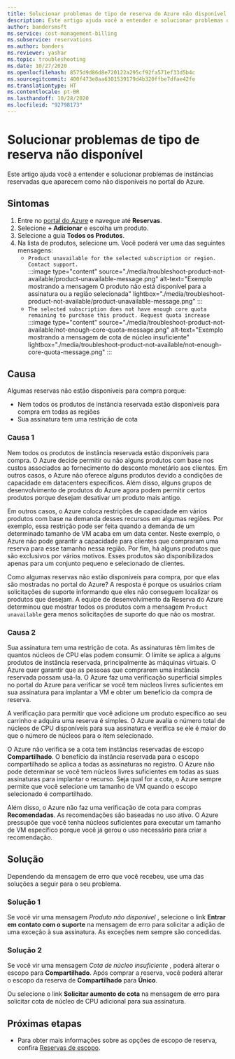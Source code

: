```yaml
---
title: Solucionar problemas de tipo de reserva do Azure não disponível
description: Este artigo ajuda você a entender e solucionar problemas de instâncias reservadas que aparecem como não disponíveis no portal do Azure.
author: bandersmsft
ms.service: cost-management-billing
ms.subservice: reservations
ms.author: banders
ms.reviewer: yashar
ms.topic: troubleshooting
ms.date: 10/27/2020
ms.openlocfilehash: 8575d9d86d8e720122a295cf92fa571ef33d5b4c
ms.sourcegitcommit: 400f473e8aa6301539179d4b320ffbe7dfae42fe
ms.translationtype: HT
ms.contentlocale: pt-BR
ms.lasthandoff: 10/28/2020
ms.locfileid: "92798173"
---
```

# <a name="troubleshoot-reservation-type-not-available"></a>Solucionar problemas de tipo de reserva não disponível

Este artigo ajuda você a entender e solucionar problemas de instâncias reservadas que aparecem como não disponíveis no portal do Azure.

## <a name="symptoms"></a>Sintomas

1. Entre no [portal do Azure](https://portal.azure.com/) e navegue até **Reservas**.
2. Selecione **+ Adicionar** e escolha um produto.
3. Selecione a guia **Todos os Produtos**.
4. Na lista de produtos, selecione um. Você poderá ver uma das seguintes mensagens:
    - `Product unavailable for the selected subscription or region. Contact support.`  
        :::image type="content" source="./media/troubleshoot-product-not-available/product-unavailable-message.png" alt-text="Exemplo mostrando a mensagem O produto não está disponível para a assinatura ou a região selecionada" lightbox="./media/troubleshoot-product-not-available/product-unavailable-message.png" :::
    - `The selected subscription does not have enough core quota remaining to purchase this product. Request quota increase`  
        :::image type="content" source="./media/troubleshoot-product-not-available/not-enough-core-quota-message.png" alt-text="Exemplo mostrando a mensagem de cota de núcleo insuficiente" lightbox="./media/troubleshoot-product-not-available/not-enough-core-quota-message.png" :::

## <a name="cause"></a>Causa

Algumas reservas não estão disponíveis para compra porque:

- Nem todos os produtos de instância reservada estão disponíveis para compra em todas as regiões
- Sua assinatura tem uma restrição de cota

### <a name="cause-1"></a>Causa 1

Nem todos os produtos de instância reservada estão disponíveis para compra. O Azure decide permitir ou não alguns produtos com base nos custos associados ao fornecimento do desconto monetário aos clientes. Em outros casos, o Azure não oferece alguns produtos devido a condições de capacidade em datacenters específicos. Além disso, alguns grupos de desenvolvimento de produtos do Azure agora podem permitir certos produtos porque desejam desativar um produto mais antigo.

Em outros casos, o Azure coloca restrições de capacidade em vários produtos com base na demanda desses recursos em algumas regiões. Por exemplo, essa restrição pode ser feita quando a demanda de um determinado tamanho de VM acaba em um data center. Neste exemplo, o Azure não pode garantir a capacidade para clientes que compraram uma reserva para esse tamanho nessa região. Por fim, há alguns produtos que são exclusivos por vários motivos. Esses produtos são disponibilizados apenas para um conjunto pequeno e selecionado de clientes.

Como algumas reservas não estão disponíveis para compra, por que elas são mostradas no portal do Azure? A resposta é porque os usuários criam solicitações de suporte informando que eles não conseguem localizar os produtos que desejam. A equipe de desenvolvimento da Reserva do Azure determinou que mostrar todos os produtos com a mensagem `Product unavailable` gera menos solicitações de suporte do que não os mostrar.

### <a name="cause-2"></a>Causa 2

Sua assinatura tem uma restrição de cota. As assinaturas têm limites de quantos núcleos de CPU elas podem consumir. O limite se aplica a alguns produtos de instância reservada, principalmente às máquinas virtuais. O Azure quer garantir que as pessoas que comprarem uma instância reservada possam usá-la. O Azure faz uma verificação superficial simples no portal do Azure para verificar se você tem núcleos livres suficientes em sua assinatura para implantar a VM e obter um benefício da compra de reserva.

A verificação para permitir que você adicione um produto específico ao seu carrinho e adquira uma reserva é simples. O Azure avalia o número total de núcleos de CPU disponíveis para sua assinatura e verifica se ele é maior do que o número de núcleos para o item selecionado.

O Azure não verifica se a cota tem instâncias reservadas de escopo **Compartilhado**. O benefício da instância reservada para o escopo compartilhado se aplica a todas as assinaturas no registro. O Azure não pode determinar se você tem núcleos livres suficientes em todas as suas assinaturas para implantar o recurso. Seja qual for a cota, o Azure sempre permite que você selecione um tamanho de VM quando o escopo selecionado é compartilhado.

Além disso, o Azure não faz uma verificação de cota para compras **Recomendadas**. As recomendações são baseadas no uso ativo. O Azure pressupõe que você tenha núcleos suficientes para executar um tamanho de VM específico porque você já gerou o uso necessário para criar a recomendação.

## <a name="solution"></a>Solução

Dependendo da mensagem de erro que você recebeu, use uma das soluções a seguir para o seu problema.

### <a name="solution-1"></a>Solução 1

Se você vir uma mensagem _Produto não disponível_ , selecione o link **Entrar em contato com o suporte** na mensagem de erro para solicitar a adição de uma exceção à sua assinatura. As exceções nem sempre são concedidas.

### <a name="solution-2"></a>Solução 2

Se você vir uma mensagem _Cota de núcleo insuficiente_ , poderá alterar o escopo para **Compartilhado**. Após comprar a reserva, você poderá alterar o escopo da reserva de **Compartilhado** para **Único**.

Ou selecione o link **Solicitar aumento de cota** na mensagem de erro para solicitar cota de núcleo de CPU adicional para sua assinatura.

## <a name="next-steps"></a>Próximas etapas

- Para obter mais informações sobre as opções de escopo de reserva, confira [Reservas de escopo](prepare-buy-reservation.md#scope-reservations).